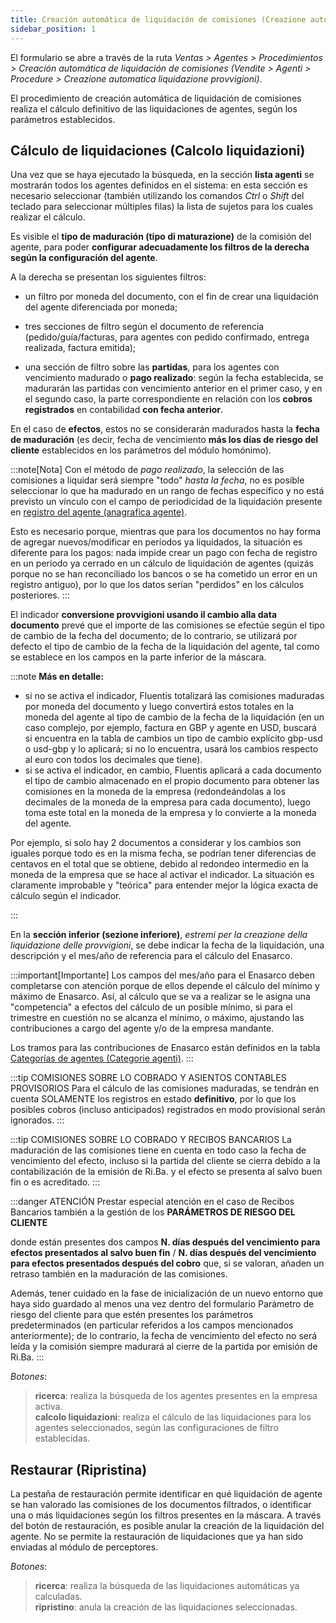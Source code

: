 ```yaml
---
title: Creación automática de liquidación de comisiones (Creazione automatica liquidazione provvigioni)
sidebar_position: 1
---
```


El formulario se abre a través de la ruta *Ventas > Agentes > Procedimientos > Creación automática de liquidación de comisiones (Vendite > Agenti > Procedure > Creazione automatica liquidazione provvigioni)*.

El procedimiento de creación automática de liquidación de comisiones realiza el cálculo definitivo de las liquidaciones de agentes, según los parámetros establecidos. 

## Cálculo de liquidaciones (Calcolo liquidazioni)

Una vez que se haya ejecutado la búsqueda, en la sección **lista agenti** se mostrarán todos los agentes definidos en el sistema: en esta sección es necesario seleccionar (también utilizando los comandos *Ctrl* o *Shift* del teclado para seleccionar múltiples filas) la lista de sujetos para los cuales realizar el cálculo.

Es visible el **tipo de maduración (tipo di maturazione)** de la comisión del agente, para poder **configurar adecuadamente los filtros de la derecha según la configuración del agente**.

A la derecha se presentan los siguientes filtros:

- un filtro por moneda del documento, con el fin de crear una liquidación del agente diferenciada por moneda;

- tres secciones de filtro según el documento de referencia (pedido/guía/facturas, para agentes con pedido confirmado, entrega realizada, factura emitida);

- una sección de filtro sobre las **partidas**, para los agentes con vencimiento madurado o **pago realizado**: según la fecha establecida, se madurarán las partidas con vencimiento anterior en el primer caso, y en el segundo caso, la parte correspondiente en relación con los **cobros registrados** en contabilidad **con fecha anterior**.

En el caso de **efectos**, estos no se considerarán madurados hasta la **fecha de maduración** (es decir, fecha de vencimiento **más los días de riesgo del cliente** establecidos en los parámetros del módulo homónimo).

:::note[Nota]
Con el método de *pago realizado*, la selección de las comisiones a liquidar será siempre "todo" *hasta la fecha*, no es posible seleccionar lo que ha madurado en un rango de fechas específico y no está previsto un vínculo con el campo de periodicidad de la liquidación presente en [registro del agente (anagrafica agente)](/docs/erp-home/registers/contacts/create-new-contact/accounting-data/agent-registry/settlement).

Esto es necesario porque, mientras que para los documentos no hay forma de agregar nuevos/modificar en períodos ya liquidados, la situación es diferente para los pagos: nada impide crear un pago con fecha de registro en un período ya cerrado en un cálculo de liquidación de agentes (quizás porque no se han reconciliado los bancos o se ha cometido un error en un registro antiguo), por lo que los datos serían "perdidos" en los cálculos posteriores.
:::

El indicador **conversione provvigioni usando il cambio alla data documento** prevé que el importe de las comisiones se efectúe según el tipo de cambio de la fecha del documento; de lo contrario, se utilizará por defecto el tipo de cambio de la fecha de la liquidación del agente, tal como se establece en los campos en la parte inferior de la máscara.

:::note **Más en detalle:**
- si no se activa el indicador, Fluentis totalizará las comisiones maduradas por moneda del documento y luego convertirá estos totales en la moneda del agente al tipo de cambio de la fecha de la liquidación (en un caso complejo, por ejemplo, factura en GBP y agente en USD, buscará si encuentra en la tabla de cambios un tipo de cambio explícito gbp-usd o usd-gbp y lo aplicará; si no lo encuentra, usará los cambios respecto al euro con todos los decimales que tiene).
- si se activa el indicador, en cambio, Fluentis aplicará a cada documento el tipo de cambio almacenado en el propio documento para obtener las comisiones en la moneda de la empresa (redondeándolas a los decimales de la moneda de la empresa para cada documento), luego toma este total en la moneda de la empresa y lo convierte a la moneda del agente.

Por ejemplo, si solo hay 2 documentos a considerar y los cambios son iguales porque todo es en la misma fecha, se podrían tener diferencias de centavos en el total que se obtiene, debido al redondeo intermedio en la moneda de la empresa que se hace al activar el indicador. La situación es claramente improbable y "teórica" para entender mejor la lógica exacta de cálculo según el indicador.

:::

En la **sección inferior (sezione inferiore)**, *estremi per la creazione della liquidazione delle provvigioni*, se debe indicar la fecha de la liquidación, una descripción y el mes/año de referencia para el cálculo del Enasarco.

:::important[Importante]
Los campos del mes/año para el Enasarco deben completarse con atención porque de ellos depende el cálculo del mínimo y máximo de Enasarco. Así, al cálculo que se va a realizar se le asigna una "competencia" a efectos del cálculo de un posible mínimo, si para el trimestre en cuestión no se alcanza el mínimo, o máximo, ajustando las contribuciones a cargo del agente y/o de la empresa mandante.

Los tramos para las contribuciones de Enasarco están definidos en la tabla [Categorías de agentes (Categorie agenti)](/docs/configurations/tables/sales/agent-category).
:::

:::tip COMISIONES SOBRE LO COBRADO Y ASIENTOS CONTABLES PROVISORIOS
Para el cálculo de las comisiones maduradas, se tendrán en cuenta SOLAMENTE los registros en estado **definitivo**, por lo que los posibles cobros (incluso anticipados) registrados en modo provisional serán ignorados.
:::

:::tip COMISIONES SOBRE LO COBRADO Y RECIBOS BANCARIOS
La maduración de las comisiones tiene en cuenta en todo caso la fecha de vencimiento del efecto, incluso si la partida del cliente se cierra debido a la contabilización de la emisión de Ri.Ba. y el efecto se presenta al salvo buen fin o es acreditado.
:::

:::danger ATENCIÓN
Prestar especial atención en el caso de Recibos Bancarios también a la gestión de los **PARÁMETROS DE RIESGO DEL CLIENTE**

donde están presentes dos campos **N. días después del vencimiento para efectos presentados al salvo buen fin** / **N. días después del vencimiento para efectos presentados después del cobro** que, si se valoran, añaden un retraso también en la maduración de las comisiones.

Además, tener cuidado en la fase de inicialización de un nuevo entorno que haya sido guardado al menos una vez dentro del formulario Parámetro de riesgo del cliente para que estén presentes los parámetros predeterminados (en particular referidos a los campos mencionados anteriormente); de lo contrario, la fecha de vencimiento del efecto no será leída y la comisión siempre madurará al cierre de la partida por emisión de Ri.Ba.
:::

*Botones*:
> **ricerca**: realiza la búsqueda de los agentes presentes en la empresa activa.  
> **calcolo liquidazioni**: realiza el cálculo de las liquidaciones para los agentes seleccionados, según las configuraciones de filtro establecidas.  

## Restaurar (Ripristina)

La pestaña de restauración permite identificar en qué liquidación de agente se han valorado las comisiones de los documentos filtrados, o identificar una o más liquidaciones según los filtros presentes en la máscara. A través del botón de restauración, es posible anular la creación de la liquidación del agente. No se permite la restauración de liquidaciones que ya han sido enviadas al módulo de perceptores.

*Botones*:
> **ricerca**: realiza la búsqueda de las liquidaciones automáticas ya calculadas.  
> **ripristino**: anula la creación de las liquidaciones seleccionadas.